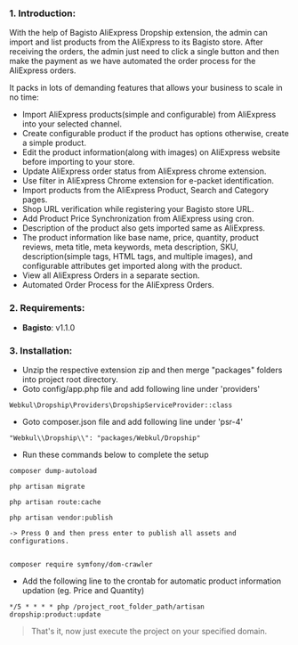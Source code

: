 ### 1. Introduction:

With the help of Bagisto AliExpress Dropship extension, the admin can import and list products from the AliExpress to its Bagisto store. After receiving the orders, the admin just need to click a single button and then make the payment as we have automated the order process for the AliExpress orders.

It packs in lots of demanding features that allows your business to scale in no time:

* Import AliExpress products(simple and configurable) from AliExpress into your selected channel.
* Create configurable product if the product has options otherwise, create a simple product.
* Edit the product information(along with images) on AliExpress website before importing to your store.
* Update AliExpress order status from AliExpress chrome extension.
* Use filter in AliExpress Chrome extension for e-packet identification.
* Import products from the AliExpress Product, Search and Category pages.
* Shop URL verification while registering your Bagisto store URL.
* Add Product Price Synchronization from AliExpress using cron.
* Description of the product also gets imported same as AliExpress.
* The product information like base name, price, quantity, product reviews, meta title, meta keywords, meta description, SKU, description(simple tags, HTML tags, and multiple images), and configurable attributes get imported along with the product.
* View all AliExpress Orders in a separate section.
* Automated Order Process for the AliExpress Orders.


### 2. Requirements:

* **Bagisto**: v1.1.0


### 3. Installation:

* Unzip the respective extension zip and then merge "packages" folders into project root directory.
* Goto config/app.php file and add following line under 'providers'

~~~
Webkul\Dropship\Providers\DropshipServiceProvider::class
~~~

* Goto composer.json file and add following line under 'psr-4'

~~~
"Webkul\\Dropship\\": "packages/Webkul/Dropship"
~~~

* Run these commands below to complete the setup

~~~
composer dump-autoload
~~~

~~~
php artisan migrate
~~~

~~~
php artisan route:cache
~~~

~~~
php artisan vendor:publish

-> Press 0 and then press enter to publish all assets and configurations.
~~~

~~~

composer require symfony/dom-crawler

~~~

* Add the following line to the crontab for automatic product information updation (eg. Price and Quantity)

~~~
*/5 * * * * php /project_root_folder_path/artisan dropship:product:update
~~~

> That's it, now just execute the project on your specified domain.
